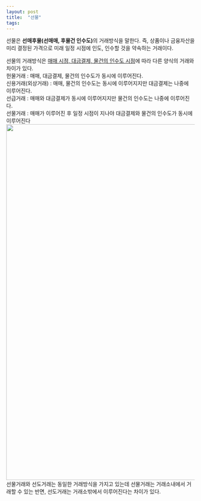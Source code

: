 ```yaml
---
layout: post
title:  "선물"
tags: 
---
```

<p>
  선물은 <strong>선매후물(선매매, 후물건 인수도)</strong>의 거래방식을 말한다.
  즉, 상품이나 금융자산을 미리 결정된 가격으로 미래 일정 시점에 인도, 인수할 것을 약속하는 거래이다.
</p>
<p>
  선물의 거래방식은 <u>매매 시점, 대금결제, 물건의 인수도 시점</u>에 따라 다른 양식의 거래와 차이가 있다.<br>
  헌물거래 : 매매, 대금결제, 물건의 인수도가 동시에 이루어진다.<br>
  신용거래(외상거래) : 매매, 물건의 인수도는 동시에 이루어지지만 대금결제는 나중에 이루어진다.<br>
  선급거래 : 매매와 대금결제가 동시에 이루어지지만 물건의 인수도는 나중에 이루어진다.<br>
  선물거래 : 매매가 이루어진 후 일정 시점이 지나야 대금결제와 물건의 인수도가 동시에 이루어진다<br>
  <img src="https://user-images.githubusercontent.com/79431837/143681283-2a6f5d8b-b3e8-4c1a-b97d-88fbd25f2c71.jpg" width=950px;><br>
  선물거래와 선도거래는 동일한 거래방식을 가지고 있는데 선물거래는 거래소내에서 거래할 수 있는 반면, 선도거래는 거래소밖에서 이루어진다는 차이가 있다.
</p>
